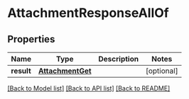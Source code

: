 # AttachmentResponseAllOf


## Properties
Name | Type | Description | Notes
------------ | ------------- | ------------- | -------------
**result** | [**AttachmentGet**](AttachmentGet.md) |  | [optional] 

[[Back to Model list]](../README.md#documentation-for-models) [[Back to API list]](../README.md#documentation-for-api-endpoints) [[Back to README]](../README.md)


